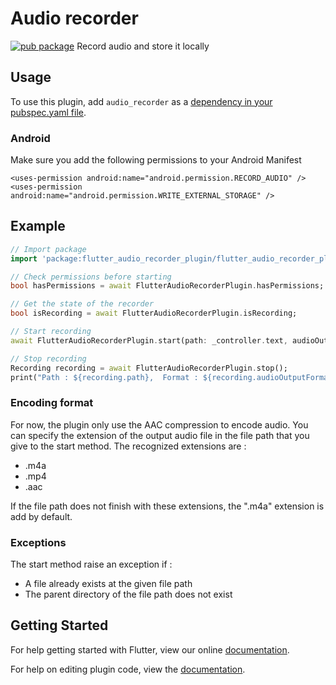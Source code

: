 # Audio recorder

[![pub package](https://img.shields.io/pub/v/audio_recorder.svg)](https://pub.dartlang.org/packages/audio_recorder) Record audio and store it locally 

## Usage
To use this plugin, add `audio_recorder` as a [dependency in your pubspec.yaml file](https://flutter.io/platform-plugins/).

### Android
Make sure you add the following permissions to your Android Manifest
```
<uses-permission android:name="android.permission.RECORD_AUDIO" />
<uses-permission android:name="android.permission.WRITE_EXTERNAL_STORAGE" />
```


## Example
``` dart
// Import package
import 'package:flutter_audio_recorder_plugin/flutter_audio_recorder_plugin.dart';

// Check permissions before starting
bool hasPermissions = await FlutterAudioRecorderPlugin.hasPermissions;

// Get the state of the recorder
bool isRecording = await FlutterAudioRecorderPlugin.isRecording;

// Start recording
await FlutterAudioRecorderPlugin.start(path: _controller.text, audioOutputFormat: AudioOutputFormat.AAC);

// Stop recording
Recording recording = await FlutterAudioRecorderPlugin.stop();
print("Path : ${recording.path},  Format : ${recording.audioOutputFormat},  Duration : ${recording.duration},  Extension : ${recording.extension},");

```

### Encoding format
For now, the plugin only use the AAC compression to encode audio.
You can specify the extension of the output audio file in the file path that you give to the start method.
The recognized extensions are :
- .m4a
- .mp4
- .aac

If the file path does not finish with these extensions, the ".m4a" extension is add by default.

### Exceptions
The start method raise an exception if :
- A file already exists at the given file path
- The parent directory of the file path does not exist

## Getting Started

For help getting started with Flutter, view our online
[documentation](http://flutter.io/).

For help on editing plugin code, view the [documentation](https://flutter.io/platform-plugins/#edit-code).

